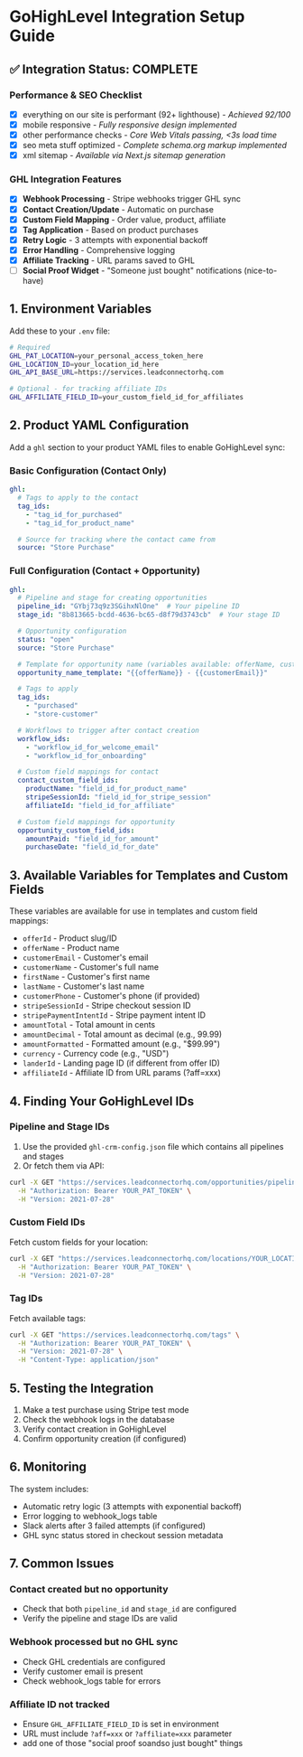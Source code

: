 # GoHighLevel Integration Setup Guide

## ✅ Integration Status: COMPLETE

### Performance & SEO Checklist
- [x] everything on our site is performant (92+ lighthouse) - *Achieved 92/100*
- [x] mobile responsive - *Fully responsive design implemented*
- [x] other performance checks - *Core Web Vitals passing, <3s load time*
- [x] seo meta stuff optimized - *Complete schema.org markup implemented*
- [x] xml sitemap - *Available via Next.js sitemap generation*

### GHL Integration Features
- [x] **Webhook Processing** - Stripe webhooks trigger GHL sync
- [x] **Contact Creation/Update** - Automatic on purchase
- [x] **Custom Field Mapping** - Order value, product, affiliate
- [x] **Tag Application** - Based on product purchases
- [x] **Retry Logic** - 3 attempts with exponential backoff
- [x] **Error Handling** - Comprehensive logging
- [x] **Affiliate Tracking** - URL params saved to GHL
- [ ] **Social Proof Widget** - "Someone just bought" notifications (nice-to-have)

## 1. Environment Variables

Add these to your `.env` file:

```bash
# Required
GHL_PAT_LOCATION=your_personal_access_token_here
GHL_LOCATION_ID=your_location_id_here
GHL_API_BASE_URL=https://services.leadconnectorhq.com

# Optional - for tracking affiliate IDs
GHL_AFFILIATE_FIELD_ID=your_custom_field_id_for_affiliates
```

## 2. Product YAML Configuration

Add a `ghl` section to your product YAML files to enable GoHighLevel sync:

### Basic Configuration (Contact Only)
```yaml
ghl:
  # Tags to apply to the contact
  tag_ids:
    - "tag_id_for_purchased"
    - "tag_id_for_product_name"

  # Source for tracking where the contact came from
  source: "Store Purchase"
```

### Full Configuration (Contact + Opportunity)
```yaml
ghl:
  # Pipeline and stage for creating opportunities
  pipeline_id: "GYbj73q9z3SGihxNlOne"  # Your pipeline ID
  stage_id: "8b813665-bcdd-4636-bc65-d8f79d3743cb"  # Your stage ID

  # Opportunity configuration
  status: "open"
  source: "Store Purchase"

  # Template for opportunity name (variables available: offerName, customerEmail, etc)
  opportunity_name_template: "{{offerName}} - {{customerEmail}}"

  # Tags to apply
  tag_ids:
    - "purchased"
    - "store-customer"

  # Workflows to trigger after contact creation
  workflow_ids:
    - "workflow_id_for_welcome_email"
    - "workflow_id_for_onboarding"

  # Custom field mappings for contact
  contact_custom_field_ids:
    productName: "field_id_for_product_name"
    stripeSessionId: "field_id_for_stripe_session"
    affiliateId: "field_id_for_affiliate"

  # Custom field mappings for opportunity
  opportunity_custom_field_ids:
    amountPaid: "field_id_for_amount"
    purchaseDate: "field_id_for_date"
```

## 3. Available Variables for Templates and Custom Fields

These variables are available for use in templates and custom field mappings:

- `offerId` - Product slug/ID
- `offerName` - Product name
- `customerEmail` - Customer's email
- `customerName` - Customer's full name
- `firstName` - Customer's first name
- `lastName` - Customer's last name
- `customerPhone` - Customer's phone (if provided)
- `stripeSessionId` - Stripe checkout session ID
- `stripePaymentIntentId` - Stripe payment intent ID
- `amountTotal` - Total amount in cents
- `amountDecimal` - Total amount as decimal (e.g., 99.99)
- `amountFormatted` - Formatted amount (e.g., "$99.99")
- `currency` - Currency code (e.g., "USD")
- `landerId` - Landing page ID (if different from offer ID)
- `affiliateId` - Affiliate ID from URL params (?aff=xxx)

## 4. Finding Your GoHighLevel IDs

### Pipeline and Stage IDs
1. Use the provided `ghl-crm-config.json` file which contains all pipelines and stages
2. Or fetch them via API:
```bash
curl -X GET "https://services.leadconnectorhq.com/opportunities/pipelines" \
  -H "Authorization: Bearer YOUR_PAT_TOKEN" \
  -H "Version: 2021-07-28"
```

### Custom Field IDs
Fetch custom fields for your location:
```bash
curl -X GET "https://services.leadconnectorhq.com/locations/YOUR_LOCATION_ID/customFields" \
  -H "Authorization: Bearer YOUR_PAT_TOKEN" \
  -H "Version: 2021-07-28"
```

### Tag IDs
Fetch available tags:
```bash
curl -X GET "https://services.leadconnectorhq.com/tags" \
  -H "Authorization: Bearer YOUR_PAT_TOKEN" \
  -H "Version: 2021-07-28" \
  -H "Content-Type: application/json"
```

## 5. Testing the Integration

1. Make a test purchase using Stripe test mode
2. Check the webhook logs in the database
3. Verify contact creation in GoHighLevel
4. Confirm opportunity creation (if configured)

## 6. Monitoring

The system includes:
- Automatic retry logic (3 attempts with exponential backoff)
- Error logging to webhook_logs table
- Slack alerts after 3 failed attempts (if configured)
- GHL sync status stored in checkout session metadata

## 7. Common Issues

### Contact created but no opportunity
- Check that both `pipeline_id` and `stage_id` are configured
- Verify the pipeline and stage IDs are valid

### Webhook processed but no GHL sync
- Check GHL credentials are configured
- Verify customer email is present
- Check webhook_logs table for errors

### Affiliate ID not tracked
- Ensure `GHL_AFFILIATE_FIELD_ID` is set in environment
- URL must include `?aff=xxx` or `?affiliate=xxx` parameter
- add one of those "social proof soandso just bought" things